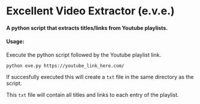 # Excellent Video Extractor (e.v.e.)

#### A python script that extracts titles/links from Youtube playlists.

#### Usage: 

Execute the python script followed by the Youtube playlist link.

 `python eve.py https://youtube_link_here.com/`
 
 If succesfully executed this will create a `txt` file in the same directory as the script.
 
 This `txt` file will contain all titles and links to each entry of the playlist.
